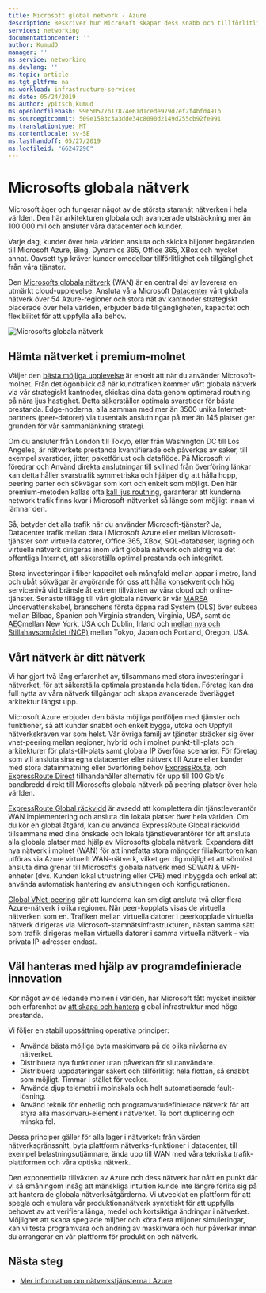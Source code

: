 ```yaml
---
title: Microsoft global network - Azure
description: Beskriver hur Microsoft skapar dess snabb och tillförlitlig globalt nätverk
services: networking
documentationcenter: ''
author: KumudD
manager: ''
ms.service: networking
ms.devlang: ''
ms.topic: article
ms.tgt_pltfrm: na
ms.workload: infrastructure-services
ms.date: 05/24/2019
ms.author: ypitsch,kumud
ms.openlocfilehash: 99650577b17874e61d1cede979d7ef2f4bfd491b
ms.sourcegitcommit: 509e1583c3a3dde34c8090d2149d255cb92fe991
ms.translationtype: MT
ms.contentlocale: sv-SE
ms.lasthandoff: 05/27/2019
ms.locfileid: "66247296"
---
```

# <a name="microsoft-global-network"></a>Microsofts globala nätverk

Microsoft äger och fungerar något av de största stamnät nätverken i hela världen. Den här arkitekturen globala och avancerade utsträckning mer än 100 000 mil och ansluter våra datacenter och kunder. 
 
Varje dag, kunder över hela världen ansluta och skicka biljoner begäranden till Microsoft Azure, Bing, Dynamics 365, Office 365, XBox och mycket annat. Oavsett typ kräver kunder omedelbar tillförlitlighet och tillgänglighet från våra tjänster. 
 
Den [Microsofts globala nätverk](https://azure.microsoft.com/global-infrastructure/global-network/) (WAN) är en central del av leverera en utmärkt cloud-upplevelse. Ansluta våra Microsoft [Datacenter](https://azure.microsoft.com/global-infrastructure/) vårt globala nätverk över 54 Azure-regioner och stora nät av kantnoder strategiskt placerade över hela världen, erbjuder både tillgängligheten, kapacitet och flexibilitet för att uppfylla alla behov.

![Microsofts globala nätverk](./media/microsoft-global-network/microsoft-global-wan.png)
 
## <a name="get-the-premium-cloud-network"></a>Hämta nätverket i premium-molnet
 
Väljer den [bästa möjliga upplevelse](https://www.sdxcentral.com/articles/news/azure-tops-aws-gcp-in-cloud-performance-says-thousandeyes/2018/11/) är enkelt att när du använder Microsoft-molnet. Från det ögonblick då när kundtrafiken kommer vårt globala nätverk via vår strategiskt kantnoder, skickas dina data genom optimerad routning på nära ljus hastighet. Detta säkerställer optimala svarstider för bästa prestanda. Edge-noderna, alla samman med mer än 3500 unika Internet-partners (peer-datorer) via tusentals anslutningar på mer än 145 platser ger grunden för vår sammanlänkning strategi. 
 
Om du ansluter från London till Tokyo, eller från Washington DC till Los Angeles, är nätverkets prestanda kvantifierade och påverkas av saker, till exempel svarstider, jitter, paketförlust och dataflöde.  På Microsoft vi föredrar och Använd direkta anslutningar till skillnad från överföring länkar kan detta håller svarstrafik symmetriska och hjälper dig att hålla hopp, peering parter och sökvägar som kort och enkelt som möjligt. Den här premium-metoden kallas ofta [kall ljus routning](https://en.wikipedia.org/wiki/Hot-potato_and_cold-potato_routing), garanterar att kunderna network trafik finns kvar i Microsoft-nätverket så länge som möjligt innan vi lämnar den.  
 
Så, betyder det alla trafik när du använder Microsoft-tjänster? Ja, Datacenter trafik mellan data i Microsoft Azure eller mellan Microsoft-tjänster som virtuella datorer, Office 365, XBox, SQL-databaser, lagring och virtuella nätverk dirigeras inom vårt globala nätverk och aldrig via det offentliga Internet, att säkerställa optimal prestanda och integritet.  
 
Stora investeringar i fiber kapacitet och mångfald mellan appar i metro, land och ubåt sökvägar är avgörande för oss att hålla konsekvent och hög servicenivå vid bränsle åt extrem tillväxten av våra cloud och online-tjänster. Senaste tillägg till vårt globala nätverk är vår [MAREA](https://www.submarinecablemap.com/#/submarine-cable/marea) Undervattenskabel, branschens första öppna rad System (OLS) över subsea mellan Bilbao, Spanien och Virginia stranden, Virginia, USA, samt de [AEC](https://www.submarinecablemap.com/#/submarine-cable/aeconnect-1)mellan New York, USA och Dublin, Irland och [mellan nya och Stillahavsområdet (NCP)](https://www.submarinecablemap.com/#/submarine-cable/new-cross-pacific-ncp-cable-system) mellan Tokyo, Japan och Portland, Oregon, USA. 
 

## <a name="our-network-is-your-network"></a>Vårt nätverk är ditt nätverk

Vi har gjort två lång erfarenhet av, tillsammans med stora investeringar i nätverket, för att säkerställa optimala prestanda hela tiden. Företag kan dra full nytta av våra nätverk tillgångar och skapa avancerade överlägget arkitektur längst upp. 
 
Microsoft Azure erbjuder den bästa möjliga portföljen med tjänster och funktioner, så att kunder snabbt och enkelt bygga, utöka och Uppfyll nätverkskraven var som helst. Vår övriga familj av tjänster sträcker sig över vnet-peering mellan regioner, hybrid och i molnet punkt-till-plats och arkitekturer för plats-till-plats samt globala IP överföra scenarier.  För företag som vill ansluta sina egna datacenter eller nätverk till Azure eller kunder med stora datainmatning eller överföring behov [ExpressRoute](../expressroute/expressroute-introduction.md), och [ExpressRoute Direct](../expressroute/expressroute-erdirect-about.md) tillhandahåller alternativ för upp till 100 Gbit/s bandbredd direkt till Microsofts globala nätverk på peering-platser över hela världen.  
 
[ExpressRoute Global räckvidd](../expressroute/expressroute-global-reach.md) är avsedd att komplettera din tjänstleverantör WAN implementering och ansluta din lokala platser över hela världen. Om du kör en global åtgärd, kan du använda ExpressRoute Global räckvidd tillsammans med dina önskade och lokala tjänstleverantörer för att ansluta alla globala platser med hjälp av Microsofts globala nätverk. Expandera ditt nya nätverk i molnet (WAN) för att innefatta stora mängder filialkontoren kan utföras via Azure virtuellt WAN-nätverk, vilket ger dig möjlighet att sömlöst ansluta dina grenar till Microsofts globala nätverk med SDWAN & VPN-enheter (dvs. Kunden lokal utrustning eller CPE) med inbyggda och enkel att använda automatisk hantering av anslutningen och konfigurationen. 
 
[Global VNet-peering](../virtual-network/virtual-network-peering-overview.md) gör att kunderna kan smidigt ansluta två eller flera Azure-nätverk i olika regioner. När peer-kopplats visas de virtuella nätverken som en. Trafiken mellan virtuella datorer i peerkopplade virtuella nätverk dirigeras via Microsoft-stamnätsinfrastrukturen, nästan samma sätt som trafik dirigeras mellan virtuella datorer i samma virtuella nätverk - via privata IP-adresser endast. 
 

## <a name="well-managed-using-software-defined-innovation"></a>Väl hanteras med hjälp av programdefinierade innovation

Kör något av de ledande molnen i världen, har Microsoft fått mycket insikter och erfarenhet av [att skapa och hantera](https://myignite.techcommunity.microsoft.com/sessions/66668) global infrastruktur med höga prestanda.  
 
Vi följer en stabil uppsättning operativa principer: 
 
- Använda bästa möjliga byta maskinvara på de olika nivåerna av nätverket.  
- Distribuera nya funktioner utan påverkan för slutanvändare.  
- Distribuera uppdateringar säkert och tillförlitligt hela flottan, så snabbt som möjligt. Timmar i stället för veckor.  
- Använda djup telemetri i molnskala och helt automatiserade fault-lösning.  
- Använd teknik för enhetlig och programvarudefinierade nätverk för att styra alla maskinvaru-element i nätverket.  Ta bort duplicering och minska fel. 
 
Dessa principer gäller för alla lager i nätverket: från värden nätverksgränssnitt, byta plattform nätverks-funktioner i datacenter, till exempel belastningsutjämnare, ända upp till WAN med våra tekniska trafik-plattformen och våra optiska nätverk.  
 
Den exponentiella tillväxten av Azure och dess nätverk har nått en punkt där vi så småningom insåg att mänskliga intuition kunde inte längre förlita sig på att hantera de globala nätverksåtgärderna. Vi utvecklat en plattform för att spegla och emulera vår produktionsnätverk syntetiskt för att uppfylla behovet av att verifiera långa, medel och kortsiktiga ändringar i nätverket. Möjlighet att skapa speglade miljöer och köra flera miljoner simuleringar, kan vi testa programvara och ändring av maskinvara och hur påverkar innan du arrangerar en vår plattform för produktion och nätverk. 

## <a name="next-steps"></a>Nästa steg
- [Mer information om nätverkstjänsterna i Azure](https://azure.microsoft.com/product-categories/networking/)
